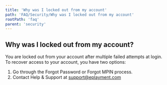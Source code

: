 ```yaml
---
title: 'Why was I locked out from my account'
path: 'FAQ/Security/Why was I locked out from my account'
rootPath: 'faq'
parent: 'security'
---
```


## Why was I locked out from my account?

You are locked out from your account after multiple failed attempts at login. To recover access to your account, you have two options:

1. Go through the Forgot Password or Forgot MPIN process.
2. Contact Help & Support at [support@eplayment.com](mailto:support@eplayment.com?)
